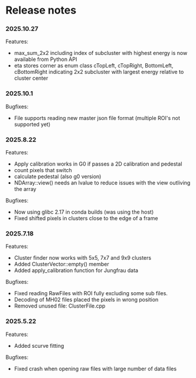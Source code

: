# Release notes

### 2025.10.27

Features: 

- max_sum_2x2 including index of subcluster with highest energy is now available from Python API 
- eta stores corner as enum class cTopLeft, cTopRight, BottomLeft, cBottomRight indicating 2x2 subcluster with largest energy relative to cluster center 

### 2025.10.1

Bugfixes: 

- File supports reading new master json file format (multiple ROI's not supported yet)

### 2025.8.22

Features:

- Apply calibration works in G0 if passes a 2D calibration and pedestal
- count pixels that switch
- calculate pedestal (also g0 version)
- NDArray::view() needs an lvalue to reduce issues with the view outliving the array


Bugfixes:

- Now using glibc 2.17 in conda builds (was using the host)
- Fixed shifted pixels in clusters close to the edge of a frame

### 2025.7.18

Features:

- Cluster finder now works with 5x5, 7x7 and 9x9 clusters
- Added ClusterVector::empty() member
- Added apply_calibration function for Jungfrau data

Bugfixes:
- Fixed reading RawFiles with ROI fully excluding some sub files. 
- Decoding of MH02 files placed the pixels in wrong position
- Removed unused file: ClusterFile.cpp 


### 2025.5.22

Features:

- Added scurve fitting

Bugfixes:

- Fixed crash when opening raw files with large number of data files







